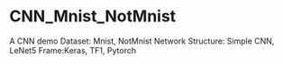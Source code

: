 # CNN_Mnist_NotMnist
A CNN demo 
Dataset: Mnist, NotMnist 
Network Structure: Simple CNN, LeNet5
Frame:Keras, TF1, Pytorch


